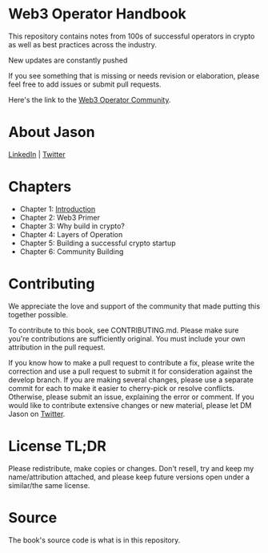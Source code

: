 # Web3 Operator Handbook
This repository contains notes from 100s of successful operators in crypto as well as best practices across the industry.

New updates are constantly pushed

If you see something that is missing or needs revision or elaboration, please feel free to add issues or submit pull requests.

Here's the link to the [Web3 Operator Community](https://t.me/web3operator).

# About Jason
[LinkedIn](https://linkedin.com/in/jasonrrodrigues) | [Twitter](https://twitter.com/JasonRogues)

# Chapters
+ Chapter 1: [Introduction](https://github.com/reachjason/Web3-Operator-Handbook/blob/main/Web3OperatorHandbook.md)
+ Chapter 2: Web3 Primer
+ Chapter 3: Why build in crypto?
+ Chapter 4: Layers of Operation
+ Chapter 5: Building a successful crypto startup
+ Chapter 6: Community Building

# Contributing
We appreciate the love and support of the community that made putting this together possible.

To contribute to this book, see CONTRIBUTING.md. Please make sure you're contributions are sufficiently original. You must include your own attribution in the pull request.

If you know how to make a pull request to contribute a fix, please write the correction and use a pull request to submit it for consideration against the develop branch. If you are making several changes, please use a separate commit for each to make it easier to cherry-pick or resolve conflicts. Otherwise, please submit an issue, explaining the error or comment. If you would like to contribute extensive changes or new material, please let DM Jason on [Twitter](https://twitter.com/JasonRogues).

# License TL;DR
Please redistribute, make copies or changes. Don't resell, try and keep my name/attribution attached, and please keep future versions open under a similar/the same license.

# Source
The book's source code is what is in this repository.
